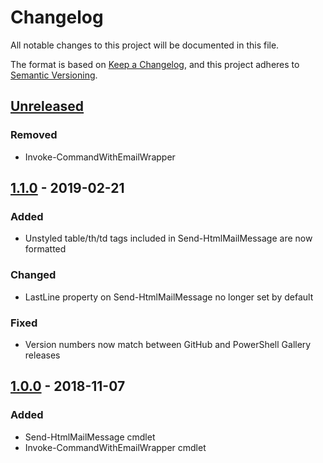 # Changelog
All notable changes to this project will be documented in this file.

The format is based on [Keep a Changelog](https://keepachangelog.com/en/1.0.0/),
and this project adheres to [Semantic Versioning](https://semver.org/spec/v2.0.0.html).

## [Unreleased]
### Removed
- Invoke-CommandWithEmailWrapper

## [1.1.0] - 2019-02-21
### Added
- Unstyled table/th/td tags included in Send-HtmlMailMessage are now formatted

### Changed
- LastLine property on Send-HtmlMailMessage no longer set by default

### Fixed
- Version numbers now match between GitHub and PowerShell Gallery releases

## [1.0.0] - 2018-11-07
### Added
 - Send-HtmlMailMessage cmdlet
 - Invoke-CommandWithEmailWrapper cmdlet

[Unreleased]: https://github.com/natescherer/PoshEmail/compare/v1.1.0..HEAD
[1.1.0]: https://github.com/natescherer/PoshEmail/compare/v1.0.0..v1.1.0
[1.0.0]: https://github.com/natescherer/PoshEmail/tree/v1.0.0